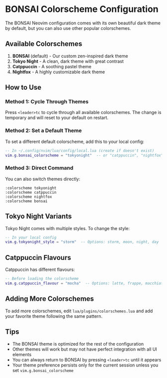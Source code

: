 # BONSAI Colorscheme Configuration

The BONSAI Neovim configuration comes with its own beautiful dark theme by default, but you can also use other popular colorschemes.

## Available Colorschemes

1. **BONSAI** (default) - Our custom zen-inspired dark theme
2. **Tokyo Night** - A clean, dark theme with great contrast
3. **Catppuccin** - A soothing pastel theme
4. **Nightfox** - A highly customizable dark theme

## How to Use

### Method 1: Cycle Through Themes
Press `<leader>tc` to cycle through all available colorschemes. The change is temporary and will reset to your default on restart.

### Method 2: Set a Default Theme
To set a different default colorscheme, add this to your local config:

```lua
-- In ~/.config/nvim/lua/config/local.lua (create if doesn't exist)
vim.g.bonsai_colorscheme = "tokyonight"  -- or "catppuccin", "nightfox", "bonsai"
```

### Method 3: Direct Command
You can also switch themes directly:

```vim
:colorscheme tokyonight
:colorscheme catppuccin  
:colorscheme nightfox
:colorscheme bonsai
```

## Tokyo Night Variants

Tokyo Night comes with multiple styles. To change the style:

```lua
-- In your local config
vim.g.tokyonight_style = "storm"  -- Options: storm, moon, night, day
```

## Catppuccin Flavours

Catppuccin has different flavours:

```lua
-- Before loading the colorscheme
vim.g.catppuccin_flavour = "mocha"  -- Options: latte, frappe, macchiato, mocha
```

## Adding More Colorschemes

To add more colorschemes, edit `lua/plugins/colorschemes.lua` and add your favorite theme following the same pattern.

## Tips

- The BONSAI theme is optimized for the rest of the configuration
- Other themes will work but may not have perfect integration with all UI elements
- You can always return to BONSAI by pressing `<leader>tc` until it appears
- Your theme preference persists only for the current session unless you set `vim.g.bonsai_colorscheme`